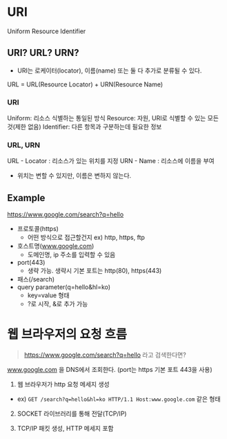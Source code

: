 # URI

Uniform Resource Identifier

## URI? URL? URN?

- URI는 로케이터(locator), 이름(name) 또는 둘 다 추가로 분류될 수 있다.

URL = URL(Resource Locator) + URN(Resource Name)

### URI

Uniform: 리소스 식별하는 통일된 방식
Resource: 자원, URI로 식별할 수 있는 모든 것(제한 없음)
Identifier: 다른 항목과 구분하는데 필요한 정보

### URL, URN

URL - Locator : 리소스가 있는 위치를 지정
URN - Name : 리소스에 이름을 부여

- 위치는 변할 수 있지만, 이름은 변하지 않는다.

## Example

https://www.google.com/search?q=hello

- 프로토콜(https)
    - 어떤 방식으로 접근할건지 ex) http, https, ftp
- 호스트명(www.google.com)
    - 도메인명, ip 주소를 입력할 수 있음
- port(443)
    - 생략 가능. 생략시 기본 포트는 http(80), https(443)
- 패스(/search)
- query parameter(q=hello&hl=ko)
    - key=value 형태
    - ?로 시작, &로 추가 가능

# 웹 브라우저의 요청 흐름

> https://www.google.com/search?q=hello 라고 검색한다면?

www.google.com 을 DNS에서 조회한다. (port는 https 기본 포트 443을 사용)

1. 웹 브라우저가 http 요청 메세지 생성
 - ex) `GET /search?q=hello&hl=ko HTTP/1.1 Host:www.google.com` 같은 형태

2. SOCKET 라이브러리를 통해 전달(TCP/IP)

3. TCP/IP 패킷 생성, HTTP 메세지 포함